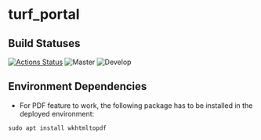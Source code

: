 # turf_portal

## Build Statuses
[![Actions Status](https://github.com/zhou-en/turf-portal/workflows/main/badge.svg)](https://github.com/zhou-en/turf-portal/actions)
![Master](https://github.com/github/docs/actions/workflows/main.yml/badge.svg?branch=master)
![Develop](https://github.com/github/docs/actions/workflows/main.yml/badge.svg?branch=develop)


## Environment Dependencies

- For PDF feature to work, the following package has to be installed in the deployed environment:
```shell
sudo apt install wkhtmltopdf
```

